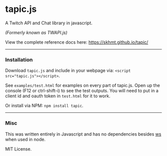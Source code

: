# tapic.js
A Twitch API and Chat library in javascript.

*(Formerly known as TWAPI.js)*

View the complete reference docs here: https://skhmt.github.io/tapic/

---

### Installation

Download `tapic.js` and include in your webpage via: `<script src="tapic.js"></script>`.

See `examples/test.html` for examples on every part of tapic.js. Open up the console (F12 or ctrl-shift-i) to see the test outputs.
You will need to put in a client id and oauth token in `test.html` for it to work.

Or install via NPM: `npm install tapic`.

---

### Misc

This was written entirely in Javascript and has no dependencies besides [ws](https://www.npmjs.com/package/ws) when used in node.

MIT License.
